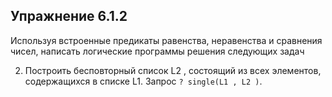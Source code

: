 ## Упражнение 6.1.2

Используя встроенные предикаты равенства, неравенства и сравнения
чисел, написать логические программы решения следующих задач

2. Построить бесповторный список L2 , состоящий из всех элементов, содержащихся в списке L1.
Запрос `? single(L1 , L2 )`.
